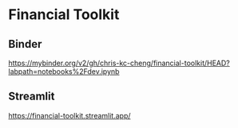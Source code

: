 # Financial Toolkit

## Binder
https://mybinder.org/v2/gh/chris-kc-cheng/financial-toolkit/HEAD?labpath=notebooks%2Fdev.ipynb

## Streamlit
https://financial-toolkit.streamlit.app/